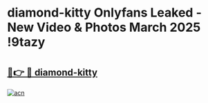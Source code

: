 # diamond-kitty Onlyfans Leaked - New Video & Photos March 2025 !9tazy

# <h2><a href="https://s4zmhu.iuczelnia.edu.pl?title=diamond-kitty&ref=9tazy">🔗👉 🔴 diamond-kitty</a></h2>

[![acn](https://github.com/user-attachments/assets/0f9c940e-d8b0-45ae-aac7-cd30a18b3e1c)](https://s4zmhu.iuczelnia.edu.pl?title=diamond-kitty&ref=9tazy)

